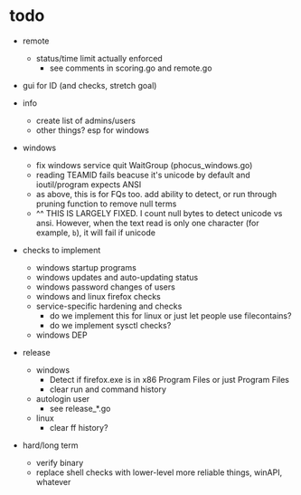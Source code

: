 # todo

- remote
  - status/time limit actually enforced
    - see comments in scoring.go and remote.go
- gui for ID (and checks, stretch goal)
- info
  - create list of admins/users
  - other things? esp for windows
- windows

  - fix windows service quit WaitGroup (phocus_windows.go)
  - reading TEAMID fails beacuse it's unicode by default and ioutil/program expects ANSI
  - as above, this is for FQs too. add ability to detect, or run through pruning function to remove null terms
  - ^^ THIS IS LARGELY FIXED. I count null bytes to detect unicode vs ansi. However, when the text read is only one character (for example, `b`), it will fail if unicode

- checks to implement

  - windows startup programs
  - windows updates and auto-updating status
  - windows password changes of users
  - windows and linux firefox checks
  - service-specific hardening and checks
    - do we implement this for linux or just let people use filecontains?
    - do we implement sysctl checks?
  - windows DEP

- release

  - windows
    - Detect if firefox.exe is in x86 Program Files or just Program Files
    - clear run and command history
  - autologin user
    - see release\_\*.go
  - linux
    - clear ff history?

- hard/long term
  - verify binary
  - replace shell checks with lower-level more reliable things, winAPI, whatever
